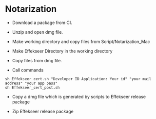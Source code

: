 
# Notarization

- Download a package from CI.

- Unzip and open dmg file.

- Make working directory and copy files from Script/Notarization_Mac

- Make Effekseer Directory in the working directory

- Copy files from dmg file.

- Call commands

```
sh Effekseer_cert.sh "Developer ID Application: Your id" "your mail address" "your app pass"
sh Effekseer_cert_post.sh
```

- Copy a dmg file which is generated by scripts to Effekseer release package

- Zip Effekseer release package

